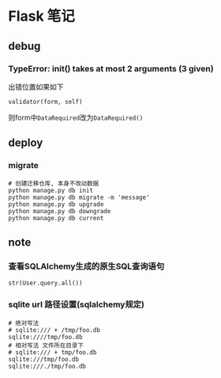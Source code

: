 Flask 笔记
=========

debug
-----

### TypeError: __init__() takes at most 2 arguments (3 given)

出错位置如果如下

    validator(form, self)

则form中`DataRequired`改为`DataRequired()`

deploy
------

### migrate

``` shell
# 创建迁移仓库, 本身不改动数据
python manage.py db init
python manage.py db migrate -m 'message'
python manage.py db upgrade
python manage.py db downgrade
python manage.py db current
```

note
----

### 查看SQLAlchemy生成的原生SQL查询语句

    str(User.query.all())

### sqlite url 路径设置(sqlalchemy规定)

    # 绝对写法
    # sqlite:/// + /tmp/foo.db
    sqlite:////tmp/foo.db
    # 相对写法 文件所在目录下
    # sqlite:/// + tmp/foo.db
    sqlite:///tmp/foo.db
    sqlite:///./tmp/foo.db

